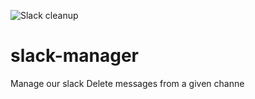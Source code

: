 ![Slack cleanup](https://github.com/taiwangoldcard/slack-manager/workflows/Slack%20cleanup/badge.svg)

# slack-manager
Manage our slack
Delete messages from a given channe
